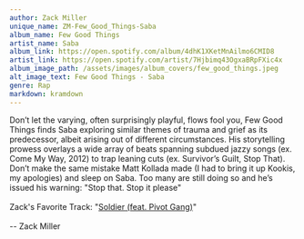 ```yaml
---
author: Zack Miller
unique_name: ZM-Few_Good_Things-Saba
album_name: Few Good Things
artist_name: Saba
album_link: https://open.spotify.com/album/4dhK1XKetMnAilmo6CMID8
artist_link: https://open.spotify.com/artist/7Hjbimq43OgxaBRpFXic4x
album_image_path: /assets/images/album_covers/few_good_things.jpeg
alt_image_text: Few Good Things - Saba
genre: Rap
markdown: kramdown
---
```


Don’t let the varying, often surprisingly playful, flows fool you, Few Good Things finds Saba exploring similar themes of trauma and grief as its predecessor, albeit arising out of different circumstances. His storytelling prowess overlays a wide array of beats spanning subdued jazzy songs (ex. Come My Way, 2012) to trap leaning cuts (ex. Survivor’s Guilt, Stop That). Don’t make the same mistake Matt Kollada made (I had to bring it up Kookis, my apologies) and sleep on Saba. Too many are still doing so and he’s issued his warning: "Stop that. Stop it please"
<br>
<br>
Zack's Favorite Track: "<a href="https://open.spotify.com/track/43nJ4JDR5rbMndZoMXzsZe">Soldier (feat. Pivot Gang)</a>"
<br>
<br>
-- Zack Miller